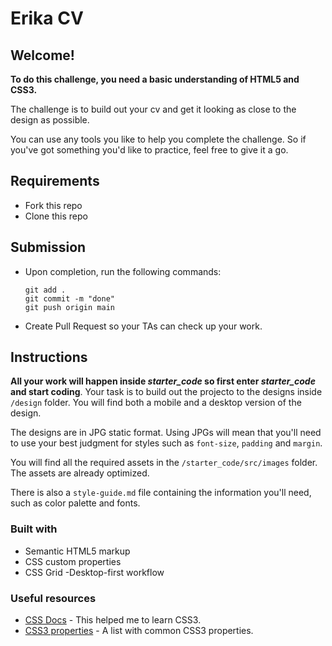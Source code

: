 # Erika CV


## Welcome! 

**To do this challenge, you need a basic understanding of HTML5 and CSS3.**

The challenge is to build out your cv and get it looking as close to the design as possible.

You can use any tools you like to help you complete the challenge. So if you've got something you'd like to practice, feel free to give it a go.
## Requirements

- Fork this repo
- Clone this repo

## Submission

- Upon completion, run the following commands:

  ```
  git add .
  git commit -m "done"
  git push origin main
  ```

- Create Pull Request so your TAs can check up your work.

## Instructions

**All your work will happen inside *starter_code* so first enter *starter_code*  and start coding**.
Your task is to build out the projecto to the designs inside `/design` folder. You will find both a mobile and a desktop version of the design. 

The designs are in JPG static format. Using JPGs will mean that you'll need to use your best judgment for styles such as `font-size`, `padding` and `margin`. 

You will find all the required assets in the `/starter_code/src/images` folder. The assets are already optimized.

There is also a `style-guide.md` file containing the information you'll need, such as color palette and fonts.

### Built with

- Semantic HTML5 markup
- CSS custom properties
- CSS Grid
-Desktop-first workflow

### Useful resources

- [CSS Docs](https://developer.mozilla.org/en-US/docs/Web/CSS) - This helped me to learn CSS3. 
- [CSS3 properties](https://css-tricks.com/almanac/properties/) - A list with common CSS3 properties.